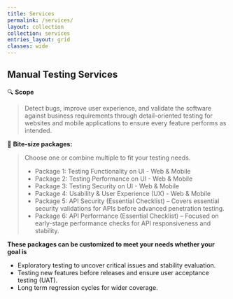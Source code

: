 ```yaml
---
title: Services
permalink: /services/
layout: collection
collection: services
entries_layout: grid
classes: wide
---
```

## **Manual Testing Services**

🔍 **Scope**  

>Detect bugs, improve user experience, and validate the software against business requirements through detail-oriented testing for websites and mobile applications to ensure every feature performs as intended.


💼 **Bite-size packages:**
> Choose one or combine multiple to fit your testing needs.  
> - Package 1: Testing Functionality on UI - Web & Mobile  
> - Package 2: Testing Performance on UI - Web & Mobile  
> - Package 3: Testing Security on UI - Web & Mobile  
> - Package 4: Usability & User Experience (UX) - Web & Mobile  
> - Package 5: API Security (Essential Checklist) – Covers essential security validations for APIs before advanced penetration testing.  
> - Package 6: API Performance (Essential Checklist) – Focused on early-stage performance checks for API responsiveness and stability.


**These packages can be customized to meet your needs whether your goal is** 
- Exploratory testing to uncover critical issues and stability evaluation.  
- Testing new features before releases and ensure user acceptance testing (UAT).  
- Long term regression cycles for wider coverage.
